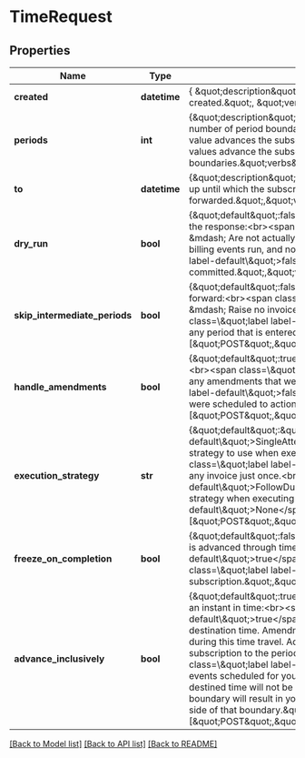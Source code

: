 # TimeRequest

## Properties
Name | Type | Description | Notes
------------ | ------------- | ------------- | -------------
**created** | **datetime** | { \&quot;description\&quot; : \&quot;The UTC DateTime when the object was created.\&quot;, \&quot;verbs\&quot;:[] } | [optional] 
**periods** | **int** | {\&quot;description\&quot;:\&quot;(Required: one of [&#x60;periods&#x60;, &#x60;to&#x60;])&lt;br&gt;The number of period boundaries up to which the subscription should advance. A 1-value advances the subscription to the end of its current service period. Higher values advance the subscription to subsequent period boundaries.\&quot;verbs\&quot;:[\&quot;POST\&quot;,\&quot;GET\&quot;]} | [optional] 
**to** | **datetime** | {\&quot;description\&quot;:\&quot;(Required: one of [&#x60;periods&#x60;, &#x60;to&#x60;])&lt;br&gt;The time up until which the subscription should be fast-forwarded.\&quot;,\&quot;verbs\&quot;:[\&quot;POST\&quot;,\&quot;GET\&quot;]} | [optional] 
**dry_run** | **bool** | {\&quot;default\&quot;:false,\&quot;description\&quot;:\&quot;Changes described in the response:&lt;br&gt;&lt;span class&#x3D;\\\&quot;label label-default\\\&quot;&gt;true&lt;/span&gt; &amp;mdash; Are not actually performed; your subscription remains unchanged, no billing events run, and no invoices are executed.&lt;br&gt;&lt;span class&#x3D;\\\&quot;label label-default\\\&quot;&gt;false&lt;/span&gt; &amp;mdash; Are actually performed and committed.\&quot;,\&quot;verbs\&quot;:[\&quot;POST\&quot;,\&quot;GET\&quot;]} | [optional] [default to False]
**skip_intermediate_periods** | **bool** | {\&quot;default\&quot;:false,\&quot;description\&quot;:\&quot;As time scrubs forward:&lt;br&gt;&lt;span class&#x3D;\\\&quot;label label-default\\\&quot;&gt;true&lt;/span&gt; &amp;mdash; Raise no invoice upon advancing over a period boundary.&lt;br&gt;&lt;span class&#x3D;\\\&quot;label label-default\\\&quot;&gt;false&lt;/span&gt; &amp;mdash; Raise invoices for any period that is entered.\&quot;,\&quot;verbs\&quot;:[\&quot;POST\&quot;,\&quot;GET\&quot;]} | [optional] [default to False]
**handle_amendments** | **bool** | {\&quot;default\&quot;:true,\&quot;description\&quot;:\&quot;As time scrubs forward:&lt;br&gt;&lt;span class&#x3D;\\\&quot;label label-default\\\&quot;&gt;true&lt;/span&gt; &amp;mdash; Run any amendments that were scheduled to action.&lt;br&gt;&lt;span class&#x3D;\\\&quot;label label-default\\\&quot;&gt;false&lt;/span&gt; &amp;mdash; Do not run any amendments that were scheduled to action.\&quot;,\&quot;verbs\&quot;:[\&quot;POST\&quot;,\&quot;GET\&quot;]} | [optional] [default to False]
**execution_strategy** | **str** | {\&quot;default\&quot;:\&quot;&lt;span class&#x3D;\\\&quot;label label-default\\\&quot;&gt;SingleAttempt&lt;/span&gt;\&quot;,\&quot;description\&quot;:\&quot;What strategy to use when executing any invoices raised as time advances:&lt;br&gt;&lt;span class&#x3D;\\\&quot;label label-default\\\&quot;&gt;SingleAttempt&lt;/span&gt; &amp;mdash; Execute any invoice just once.&lt;br&gt;&lt;span class&#x3D;\\\&quot;label label-default\\\&quot;&gt;FollowDunning&lt;/span&gt; &amp;mdash; Apply the existing dunning strategy when executing invoices.&lt;br&gt;&lt;span class&#x3D;\\\&quot;label label-default\\\&quot;&gt;None&lt;/span&gt;: Do not execute invoices.\&quot;,\&quot;verbs\&quot;:[\&quot;POST\&quot;,\&quot;GET\&quot;]} | [optional] 
**freeze_on_completion** | **bool** | {\&quot;default\&quot;:false,\&quot;description\&quot;:\&quot;Once the subscription is advanced through time:&lt;br&gt;&lt;span class&#x3D;\\\&quot;label label-default\\\&quot;&gt;true&lt;/span&gt; &amp;mdash; Freeze the subscription.&lt;br&gt;&lt;span class&#x3D;\\\&quot;label label-default\\\&quot;&gt;false&lt;/span&gt; &amp;mdash; Do not freeze the subscription.\&quot;,\&quot;verbs\&quot;:[\&quot;POST\&quot;,\&quot;GET\&quot;]} | [optional] [default to False]
**advance_inclusively** | **bool** | {\&quot;default\&quot;:true,\&quot;description\&quot;:\&quot;When advancing onto an instant in time:&lt;br&gt;&lt;span class&#x3D;\\\&quot;label label-default\\\&quot;&gt;true&lt;/span&gt; &amp;mdash; Action the events scheduled for your destination time. Amendments scheduled at your destined time will be actioned during this time travel. Advancing to a period boundary will promote your subscription to the period on the future side of that boundary.&lt;br&gt;&lt;span class&#x3D;\\\&quot;label label-default\\\&quot;&gt;false&lt;/span&gt; &amp;mdash; Do not action events scheduled for your destination time. Amendments scheduled at your destined time will not be actioned during this time travel. Advancing to a period boundary will result in your subscription&#39;s remaining within the period on the past side of that boundary.\&quot;,\&quot;verbs\&quot;:[\&quot;POST\&quot;,\&quot;GET\&quot;]} | [optional] [default to False]

[[Back to Model list]](../README.md#documentation-for-models) [[Back to API list]](../README.md#documentation-for-api-endpoints) [[Back to README]](../README.md)


